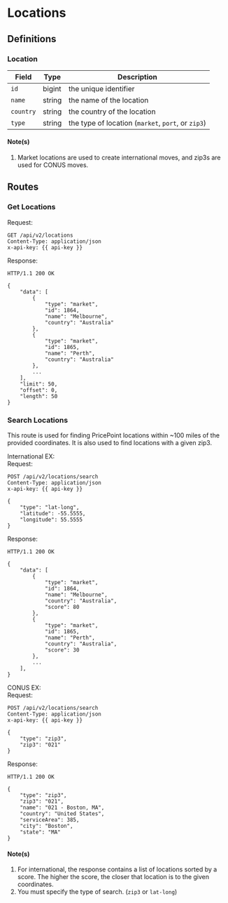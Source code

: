# Locations

## Definitions

### Location
| Field           | Type     | Description                                     |
| -------------   |----------|-------------------------------------------------|
| `id`        | bigint   | the unique identifier|
| `name`        | string   | the name of the location |
| `country`        |  string  | the country of the location |
| `type`        |  string  | the type of location (`market`, `port`, or `zip3`) |

#### Note(s)
1. Market locations are used to create international moves, and zip3s are used for CONUS moves.

## Routes

### Get Locations

Request:
```
GET /api/v2/locations
Content-Type: application/json
x-api-key: {{ api-key }}
```
Response:
```
HTTP/1.1 200 OK

{
    "data": [
        {
            "type": "market",
            "id": 1864,
            "name": "Melbourne",
            "country": "Australia"
        },
        {
            "type": "market",
            "id": 1865,
            "name": "Perth",
            "country": "Australia"
        },
        ...
    ],
    "limit": 50,
    "offset": 0,
    "length": 50
}
```

### Search Locations
This route is used for finding PricePoint locations within ~100 miles of the provided coordinates. It is also used to find locations with a given zip3.

International EX:   
Request:
```
POST /api/v2/locations/search
Content-Type: application/json
x-api-key: {{ api-key }}

{
    "type": "lat-long",
    "latitude": -55.5555,
    "longitude": 55.5555
}
```
Response:
```
HTTP/1.1 200 OK

{
    "data": [
        {
            "type": "market",
            "id": 1864,
            "name": "Melbourne",
            "country": "Australia",
            "score": 80
        },
        {
            "type": "market",
            "id": 1865,
            "name": "Perth",
            "country": "Australia",
            "score": 30
        },
        ...
    ],
}
```

CONUS EX:   
Request:
```
POST /api/v2/locations/search
Content-Type: application/json
x-api-key: {{ api-key }}

{
    "type": "zip3",
    "zip3": "021"
}
```
Response:
```
HTTP/1.1 200 OK

{
    "type": "zip3",
    "zip3": "021",
    "name": "021 - Boston, MA",
    "country": "United States",
    "serviceArea": 385,
    "city": "Boston",
    "state": "MA"
}
```
#### Note(s)
1. For international, the response contains a list of locations sorted by a score. The higher the score, the closer that location is to the given coordinates.
1. You must specify the type of search. (`zip3` or `lat-long`)